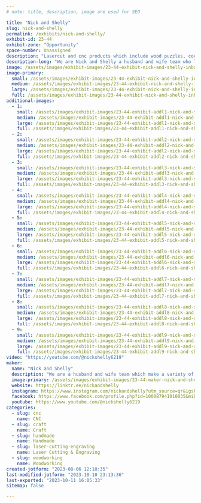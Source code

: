 ```yaml
---
# note: title, description, image are used for SEO

title: "Nick and Shelly"
slug: nick-and-shelly
permalink: /exhibits/nick-and-shelly/
exhibit-id: 23-44
exhibit-zone: "Opportunity"
space-number: Unassigned
description: "Lasercut and cnc products which include wood puzzles, cocktail smokers, slate coasters etc. "
description-long: "We are Nick and Shelly a husband and wife team who love making and learning new things.  We use traditional woodworking along with technology to create beautiful items such as wooden jigsaw puzzles where the pattern is wood grain, custom wood signs, cocktail smokers, home decor, coasters etc. "
image: /assets/images/exhibit-images/23-44-exhibit-nick-and-shelly-inbound6475582130790262026-large.jpg
image-primary: 
  small: /assets/images/exhibit-images/23-44-exhibit-nick-and-shelly-inbound6475582130790262026-small.jpg
  medium: /assets/images/exhibit-images/23-44-exhibit-nick-and-shelly-inbound6475582130790262026-medium.jpg
  large: /assets/images/exhibit-images/23-44-exhibit-nick-and-shelly-inbound6475582130790262026-large.jpg
  full: /assets/images/exhibit-images/23-44-exhibit-nick-and-shelly-inbound6475582130790262026-full.jpg
additional-images: 
  - 1:
    small: /assets/images/exhibit-images/23-44-exhibit-addl1-nick-and-shelly-inbound1120988942590095421-small.jpg
    medium: /assets/images/exhibit-images/23-44-exhibit-addl1-nick-and-shelly-inbound1120988942590095421-medium.jpg
    large: /assets/images/exhibit-images/23-44-exhibit-addl1-nick-and-shelly-inbound1120988942590095421-large.jpg
    full: /assets/images/exhibit-images/23-44-exhibit-addl1-nick-and-shelly-inbound1120988942590095421-full.jpg
  - 2:
    small: /assets/images/exhibit-images/23-44-exhibit-addl2-nick-and-shelly-inbound2241645187868550208-small.jpg
    medium: /assets/images/exhibit-images/23-44-exhibit-addl2-nick-and-shelly-inbound2241645187868550208-medium.jpg
    large: /assets/images/exhibit-images/23-44-exhibit-addl2-nick-and-shelly-inbound2241645187868550208-large.jpg
    full: /assets/images/exhibit-images/23-44-exhibit-addl2-nick-and-shelly-inbound2241645187868550208-full.jpg
  - 3:
    small: /assets/images/exhibit-images/23-44-exhibit-addl3-nick-and-shelly-inbound3355648551267276957-small.jpg
    medium: /assets/images/exhibit-images/23-44-exhibit-addl3-nick-and-shelly-inbound3355648551267276957-medium.jpg
    large: /assets/images/exhibit-images/23-44-exhibit-addl3-nick-and-shelly-inbound3355648551267276957-large.jpg
    full: /assets/images/exhibit-images/23-44-exhibit-addl3-nick-and-shelly-inbound3355648551267276957-full.jpg
  - 4:
    small: /assets/images/exhibit-images/23-44-exhibit-addl4-nick-and-shelly-inbound4417086550795392024-small.jpg
    medium: /assets/images/exhibit-images/23-44-exhibit-addl4-nick-and-shelly-inbound4417086550795392024-medium.jpg
    large: /assets/images/exhibit-images/23-44-exhibit-addl4-nick-and-shelly-inbound4417086550795392024-large.jpg
    full: /assets/images/exhibit-images/23-44-exhibit-addl4-nick-and-shelly-inbound4417086550795392024-full.jpg
  - 5:
    small: /assets/images/exhibit-images/23-44-exhibit-addl5-nick-and-shelly-inbound5795851007221758620-small.jpg
    medium: /assets/images/exhibit-images/23-44-exhibit-addl5-nick-and-shelly-inbound5795851007221758620-medium.jpg
    large: /assets/images/exhibit-images/23-44-exhibit-addl5-nick-and-shelly-inbound5795851007221758620-large.jpg
    full: /assets/images/exhibit-images/23-44-exhibit-addl5-nick-and-shelly-inbound5795851007221758620-full.jpg
  - 6:
    small: /assets/images/exhibit-images/23-44-exhibit-addl6-nick-and-shelly-inbound6316636936406562685-small.jpg
    medium: /assets/images/exhibit-images/23-44-exhibit-addl6-nick-and-shelly-inbound6316636936406562685-medium.jpg
    large: /assets/images/exhibit-images/23-44-exhibit-addl6-nick-and-shelly-inbound6316636936406562685-large.jpg
    full: /assets/images/exhibit-images/23-44-exhibit-addl6-nick-and-shelly-inbound6316636936406562685-full.jpg
  - 7:
    small: /assets/images/exhibit-images/23-44-exhibit-addl7-nick-and-shelly-inbound6370764746165193343-small.jpg
    medium: /assets/images/exhibit-images/23-44-exhibit-addl7-nick-and-shelly-inbound6370764746165193343-medium.jpg
    large: /assets/images/exhibit-images/23-44-exhibit-addl7-nick-and-shelly-inbound6370764746165193343-large.jpg
    full: /assets/images/exhibit-images/23-44-exhibit-addl7-nick-and-shelly-inbound6370764746165193343-full.jpg
  - 8:
    small: /assets/images/exhibit-images/23-44-exhibit-addl8-nick-and-shelly-inbound8265226559949142220-small.jpg
    medium: /assets/images/exhibit-images/23-44-exhibit-addl8-nick-and-shelly-inbound8265226559949142220-medium.jpg
    large: /assets/images/exhibit-images/23-44-exhibit-addl8-nick-and-shelly-inbound8265226559949142220-large.jpg
    full: /assets/images/exhibit-images/23-44-exhibit-addl8-nick-and-shelly-inbound8265226559949142220-full.jpg
  - 9:
    small: /assets/images/exhibit-images/23-44-exhibit-addl9-nick-and-shelly-inbound8497884571283437195-small.jpg
    medium: /assets/images/exhibit-images/23-44-exhibit-addl9-nick-and-shelly-inbound8497884571283437195-medium.jpg
    large: /assets/images/exhibit-images/23-44-exhibit-addl9-nick-and-shelly-inbound8497884571283437195-large.jpg
    full: /assets/images/exhibit-images/23-44-exhibit-addl9-nick-and-shelly-inbound8497884571283437195-full.jpg
video: "https://youtube.com/@nickshelly6219"
maker: 
  name: "Nick and Shelly"
  description: "We are a husband and wife team which make a variety of lasercut and CNC items, such as jigsaw puzzles where the pattern is the wood grain, whiskey smokers, custom signs, slate coasters, etc. "
  image-primary: /assets/images/exhibit-images/23-44-maker-nick-and-shelly-inbound1515101875993764818-medium.jpg
  website: https://linktr.ee/nickandshelly
  instagram: https://www.instagram.com/nickandshelly?utm_source=qr&igshid=MzNlNGNkZWQ4Mg%3D%3D
  facebook: https://www.facebook.com/profile.php?id=100087941010035&mibextid=ZbWKwL
  youtube: https://www.youtube.com/@nickshelly6219
categories: 
  - slug: cnc
    name: CNC
  - slug: craft
    name: Craft
  - slug: handmade
    name: Handmade
  - slug: laser-cutting-engraving
    name: Laser Cutting & Engraving
  - slug: woodworking
    name: Woodworking
created-jotform: "2023-08-06 12:10:35"
last-modified-jotform: "2023-10-10 23:13:36"
last-exported: "2023-10-11 16:05:33"
sitemap: false

---
```

